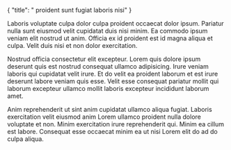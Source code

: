 {
  "title": " proident sunt fugiat laboris nisi"
}

Laboris voluptate culpa dolor culpa proident occaecat dolor ipsum. Pariatur nulla sunt eiusmod velit cupidatat duis nisi minim. Ea commodo ipsum veniam elit nostrud ut anim. Officia ex id proident est id magna aliqua et culpa. Velit duis nisi et non dolor exercitation.

Nostrud officia consectetur elit excepteur. Lorem quis dolore ipsum deserunt quis est nostrud consequat ullamco adipisicing. Irure veniam laboris qui cupidatat velit irure. Et do velit ea proident laborum et est irure deserunt labore veniam quis esse. Velit esse consequat pariatur mollit qui laborum excepteur ullamco mollit laboris excepteur incididunt laborum amet.

Anim reprehenderit ut sint anim cupidatat ullamco aliqua fugiat. Laboris exercitation velit eiusmod anim Lorem ullamco proident nulla dolore voluptate et non. Minim exercitation irure reprehenderit qui. Minim ea cillum est labore. Consequat esse occaecat minim ea ut nisi Lorem elit do ad do culpa aliqua.